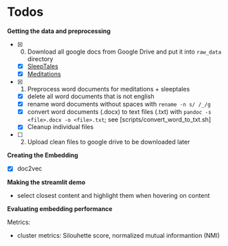 # Todos

**Getting the data and preprocessing**

- [X] 0. Download all google docs from Google Drive and put it into `raw_data` directory
	- [X] [SleepTales](https://drive.google.com/drive/folders/1qdk0Su_vD7hXMlK44wG3p2-EPpb53K8j)
	- [X] [Meditations](https://drive.google.com/drive/folders/1caTUsbK7GBT5-ec4hNX7GL9dnxJNh7se?q=type:document%20parent:1caTUsbK7GBT5-ec4hNX7GL9dnxJNh7se)
- [X] 1. Preprocess word documents for meditations + sleeptales
	- [X] delete all word documents that is not english
	- [X] rename word documents without spaces with `rename -n s/ /_/g`
	- [X] convert word documents (.docx) to text files (.txt) with `pandoc -s <file>.docx -o <file>.txt`; see [scripts/convert_word_to_txt.sh]
	- [X] Cleanup individual files
- [ ] 2. Upload clean files to google drive to be downloaded later

**Creating the Embedding**

- [X] doc2vec


**Making the streamlit demo**

- select closest content and highlight them when hovering on content



**Evaluating embedding performance**

Metrics:
- cluster metrics: Silouhette score, normalized mutual informantion (NMI)
